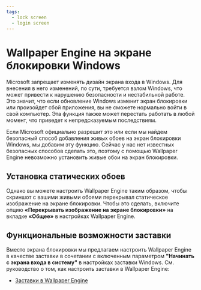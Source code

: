 ```yaml
---
tags:
  - lock screen
  - login screen
---
```


# Wallpaper Engine на экране блокировки Windows

Microsoft запрещает изменять дизайн экрана входа в Windows. Для внесения в него изменений, по сути, требуется взлом Windows, что может привести к нарушению безопасности и нестабильной работе. Это значит, что если обновление Windows изменит экран блокировки или произойдет сбой приложения, вы не сможете нормально войти в свой компьютер. Эта функция также может перестать работать в любой момент, что приведет к непредсказуемым последствиям.

Если Microsoft официально разрешит это или если мы найдем безопасный способ добавления живых обоев на экран блокировки Windows, мы добавим эту функцию. Сейчас у нас нет известных безопасных способов сделать это, поэтому с помощью Wallpaper Engine невозможно установить живые обои на экран блокировки.

## Установка статических обоев

Однако вы можете настроить Wallpaper Engine таким образом, чтобы скриншот с вашими живыми обоями перекрывал статическое изображение на экране блокировки. Чтобы это сделать, включите опцию **«Перекрывать изображение на экране блокировки»** на вкладке **«Общее»** в настройках Wallpaper Engine.

## Функциональные возможности заставки

Вместо экрана блокировки мы предлагаем настроить Wallpaper Engine в качестве заставки в сочетании с включенным параметром **"Начинать с экрана входа в систему"** в настройках заставки Windows. См. руководство о том, как настроить заставки в Wallpaper Engine:

* [Заставки в Wallpaper Engine](/functionality/screensaver.html)